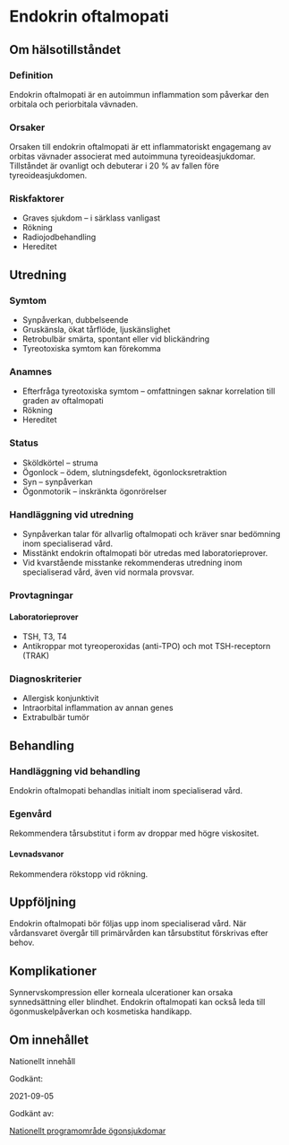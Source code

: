 Endokrin oftalmopati
====================

Om hälsotillståndet
-------------------

### Definition

Endokrin oftalmopati är en autoimmun inflammation som påverkar den orbitala och periorbitala vävnaden.

### Orsaker

Orsaken till endokrin oftalmopati är ett inflammatoriskt engagemang av orbitas vävnader associerat med autoimmuna tyreoideasjukdomar. Tillståndet är ovanligt och debuterar i 20 % av fallen före tyreoideasjukdomen.

### Riskfaktorer

*   Graves sjukdom – i särklass vanligast
*   Rökning
*   Radiojodbehandling
*   Hereditet

Utredning
---------

### Symtom

*   Synpåverkan, dubbelseende
*   Gruskänsla, ökat tårflöde, ljuskänslighet
*   Retrobulbär smärta, spontant eller vid blickändring
*   Tyreotoxiska symtom kan förekomma

### Anamnes

*   Efterfråga tyreotoxiska symtom – omfattningen saknar korrelation till graden av oftalmopati
*   Rökning
*   Hereditet

### Status

*   Sköldkörtel – struma
*   Ögonlock – ödem, slutningsdefekt, ögonlocksretraktion
*   Syn – synpåverkan
*   Ögonmotorik – inskränkta ögonrörelser

### Handläggning vid utredning

*   Synpåverkan talar för allvarlig oftalmopati och kräver snar bedömning inom specialiserad vård.
*   Misstänkt endokrin oftalmopati bör utredas med laboratorieprover.
*   Vid kvarstående misstanke rekommenderas utredning inom specialiserad vård, även vid normala provsvar.

### Provtagningar

#### Laboratorieprover

*   TSH, T3, T4
*   Antikroppar mot tyreoperoxidas (anti-TPO) och mot TSH-receptorn (TRAK)

### Diagnoskriterier

*   Allergisk konjunktivit
*   Intraorbital inflammation av annan genes
*   Extrabulbär tumör

Behandling
----------

### Handläggning vid behandling

Endokrin oftalmopati behandlas initialt inom specialiserad vård.

### Egenvård

Rekommendera tårsubstitut i form av droppar med högre viskositet.

#### Levnadsvanor

Rekommendera rökstopp vid rökning.

Uppföljning
-----------

Endokrin oftalmopati bör följas upp inom specialiserad vård. När vårdansvaret övergår till primärvården kan tårsubstitut förskrivas efter behov.

Komplikationer
--------------

Synnervskompression eller korneala ulcerationer kan orsaka synnedsättning eller blindhet. Endokrin oftalmopati kan också leda till ögonmuskelpåverkan och kosmetiska handikapp.

Om innehållet
-------------

Nationellt innehåll

Godkänt:

2021-09-05

Godkänt av:

[Nationellt programområde ögonsjukdomar](https://kunskapsstyrningvard.se/kunskapsstyrningvard/programomradenochsamverkansgrupper/nationellaprogramomraden/npoogonsjukdomar.56468.html)
